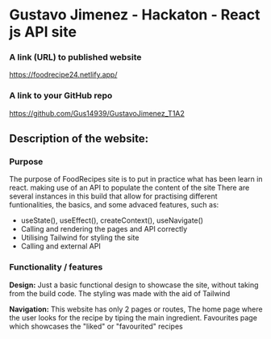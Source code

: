 # Gustavo Jimenez - Hackaton - React js API site
  
### A link (URL) to published website
https://foodrecipe24.netlify.app/

### A link to your GitHub repo
https://github.com/Gus14939/GustavoJimenez_T1A2

## Description of the website:


### Purpose
The purpose of FoodRecipes site is to put in practice what has been learn in react. making use of an API to populate the content of the site
There are several instances in this build that allow for practising different funtionalities, the basics, and some advaced features, such as:
- useState(), useEffect(), createContext(), useNavigate()
- Calling and rendering the pages and API correctly
- Utilising Tailwind for styling the site
- Calling and external API


### Functionality / features

**Design:** Just a basic functional design to showcase the site, without taking from the build code. The styling was made with the aid of Tailwind

**Navigation:** This website has only 2 pages or routes, The home page where the user looks for the recipe by tiping the main ingredient. Favourites page which showcases the "liked" or "favourited" recipes
